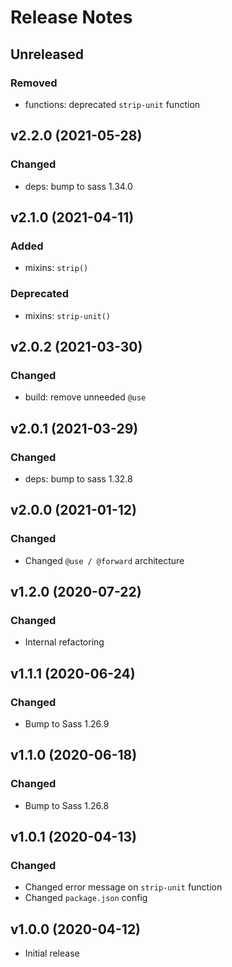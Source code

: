 # Release Notes

## Unreleased

### Removed

* functions: deprecated `strip-unit` function

## v2.2.0 (2021-05-28)

### Changed

* deps: bump to sass 1.34.0

## v2.1.0 (2021-04-11)

### Added

* mixins: `strip()`

### Deprecated

* mixins: `strip-unit()`

## v2.0.2 (2021-03-30)

### Changed

* build: remove unneeded `@use`

## v2.0.1 (2021-03-29)

### Changed

* deps: bump to sass 1.32.8

## v2.0.0 (2021-01-12)

### Changed

* Changed `@use / @forward` architecture

## v1.2.0 (2020-07-22)

### Changed

* Internal refactoring

## v1.1.1 (2020-06-24)

### Changed

* Bump to Sass 1.26.9

## v1.1.0 (2020-06-18)

### Changed

* Bump to Sass 1.26.8

## v1.0.1 (2020-04-13)

### Changed

* Changed error message on `strip-unit` function
* Changed `package.json` config

## v1.0.0 (2020-04-12)

* Initial release
